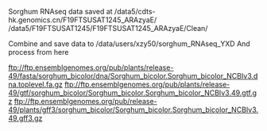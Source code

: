 
Sorghum RNAseq data saved at 
/data5/cdts-hk.genomics.cn/F19FTSUSAT1245_ARAzyaE/
/data5/F19FTSUSAT1245/F19FTSUSAT1245_ARAzyaE/Clean/

Combine and save data to 
/data/users/xzy50/sorghum_RNAseq_YXD
And process from here 

ftp://ftp.ensemblgenomes.org/pub/plants/release-49/fasta/sorghum_bicolor/dna/Sorghum_bicolor.Sorghum_bicolor_NCBIv3.dna.toplevel.fa.gz
ftp://ftp.ensemblgenomes.org/pub/plants/release-49/gtf/sorghum_bicolor/Sorghum_bicolor.Sorghum_bicolor_NCBIv3.49.gtf.gz
ftp://ftp.ensemblgenomes.org/pub/release-49/plants/gff3/sorghum_bicolor/Sorghum_bicolor.Sorghum_bicolor_NCBIv3.49.gff3.gz
